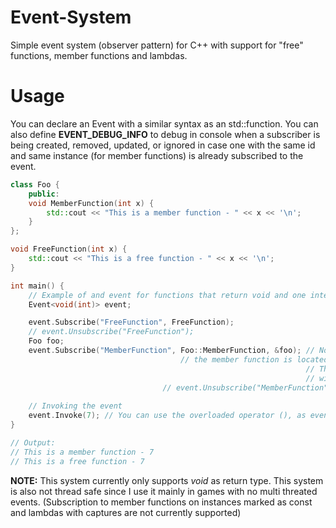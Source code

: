 # Event-System
Simple event system (observer pattern) for C++ with support for "free" functions, member functions and lambdas.

# Usage
You can declare an Event with a similar syntax as an std::function.
You can also define **EVENT_DEBUG_INFO** to debug in console when a subscriber is being created, removed, updated, or ignored in case one with the same id and same instance (for member functions) is already subscribed to the event.
```cpp
class Foo {
    public:
    void MemberFunction(int x) {
        std::cout << "This is a member function - " << x << '\n';
    }
};

void FreeFunction(int x) {
    std::cout << "This is a free function - " << x << '\n';
}

int main() {
    // Example of and event for functions that return void and one integer as argument.
    Event<void(int)> event;

    event.Subscribe("FreeFunction", FreeFunction);
    // event.Unsubscribe("FreeFunction");
    Foo foo;
    event.Subscribe("MemberFunction", Foo::MemberFunction, &foo); // Note that you have to tell the event the class where
    								  // the member function is located, in this case Foo.
                                                                  // This can be skipped if you're subscribing the function
                                                                  // within the scope of the class that contains it
								  // event.Unsubscribe("MemberFunction", &foo);
    
    // Invoking the event
    event.Invoke(7); // You can use the overloaded operator (), as event(7), which will have the same effect.
}

// Output:
// This is a member function - 7
// This is a free function - 7
```
**NOTE:** This system currently only supports *void* as return type. This system is also not thread safe since I use it mainly in games with no multi threated events. 
(Subscription to member functions on instances marked as const and lambdas with captures are not currently supported)

